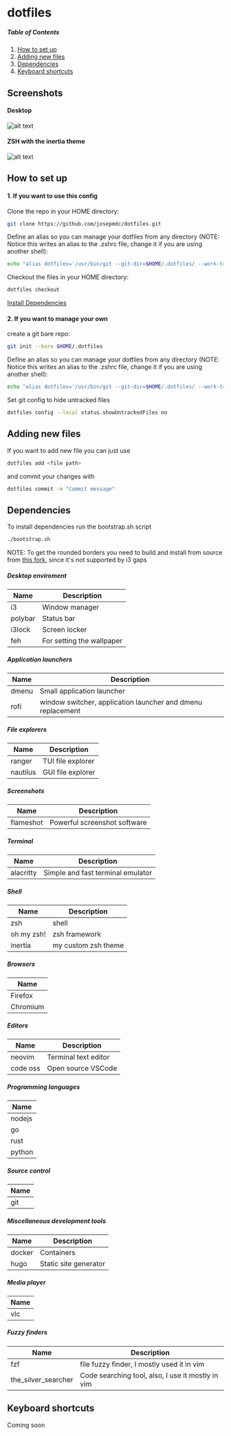 # dotfiles

##### Table of Contents  
1. [How to set up](#setup)  
2. [Adding new files](#adding_files)  
3. [Dependencies](#dependencies)
4. [Keyboard shortcuts](#shortcuts)

## Screenshots

#### Desktop
![alt text](https://github.com/josepmdc/dotfiles/blob/master/screenshots/desktop.png?raw=true)

#### ZSH with the inertia theme
![alt text](https://github.com/josepmdc/dotfiles/blob/master/screenshots/shell.png?raw=true)

<a name="setup"/>

## How to set up

#### 1. If you want to use this config
Clone the repo in your HOME directory:
```bash
git clone https://github.com/josepmdc/dotfiles.git
```

Define an alias so you can manage your dotfiles from any directory (NOTE: Notice this writes an alias to the .zshrc file, change it if you are using another shell):
```bash
echo "alias dotfiles='/usr/bin/git --git-dir=$HOME/.dotfiles/ --work-tree=$HOME'" >> $HOME/.zshrc
```

Checkout the files in your HOME directory:
```bash
dotfiles checkout
```
[Install Dependencies](#dependencies)

#### 2. If you want to manage your own

create a git bare repo:
```bash
git init --bare $HOME/.dotfiles
```

Define an alias so you can manage your dotfiles from any directory (NOTE: Notice this writes an alias to the .zshrc file, change it if you are using another shell):
```bash
echo "alias dotfiles='/usr/bin/git --git-dir=$HOME/.dotfiles/ --work-tree=$HOME'" >> $HOME/.zshrc
```

Set git config to hide untracked files
```bash
dotfiles config --local status.showUntrackedFiles no
```

<a name="adding_files"/>

## Adding new files

If you want to add new file you can just use
```bash
dotfiles add <file path>
```
and commit your changes with 
```bash
dotfiles commit -m "Commit message"
```

<a name="dependencies"/>

## Dependencies

To install dependencies run the bootstrap.sh script
```bash
./bootstrap.sh
```
NOTE: To get the rounded borders you need to build and install from source from [this fork](https://github.com/josepmdc/i3), since it's not supported by i3 gaps

##### Desktop enviroment
| Name | Description |
|------|-------------|
| i3   | Window manager |
| polybar | Status bar  |
| i3lock | Screen locker |
| feh | For setting the wallpaper |

##### Application launchers
| Name | Description |
|------|-------------|
| dmenu | Small application launcher  | 
| rofi  | window switcher, application launcher and dmenu replacement |

##### File explorers
| Name | Description |
|------|-------------|
| ranger | TUI file explorer |
| nautilus| GUI file explorer |

##### Screenshots
| Name | Description |
|------|-------------|
| flameshot | Powerful screenshot software |

##### Terminal
| Name | Description |
|------|-------------|
| alacritty | Simple and fast terminal emulator | 

##### Shell
| Name | Description |
|------|-------------|
| zsh  |  shell |
| oh my zsh! | zsh framework |
| inertia | my custom zsh theme |

##### Browsers
| Name |
|------|
| Firefox |
| Chromium |

##### Editors
| Name | Description |
|------|-------------|
| neovim | Terminal text editor |
| code oss | Open source VSCode |

##### Programming languages
| Name |
|------|
| nodejs |
| go |
| rust |
| python |

##### Source control
| Name |
|------|
| git | 

##### Miscellaneous development tools
| Name | Description |
|------|-------------|
| docker | Containers |
| hugo | Static site generator |

##### Media player
| Name |
|------|
| vlc |

##### Fuzzy finders
| Name | Description |
|------|-------------|
| fzf | file fuzzy finder, I mostly used it in vim |
| the_silver_searcher | Code searching tool, also, I use it mostly in vim |

<a name="shortcuts"/>

## Keyboard shortcuts

Coming soon

